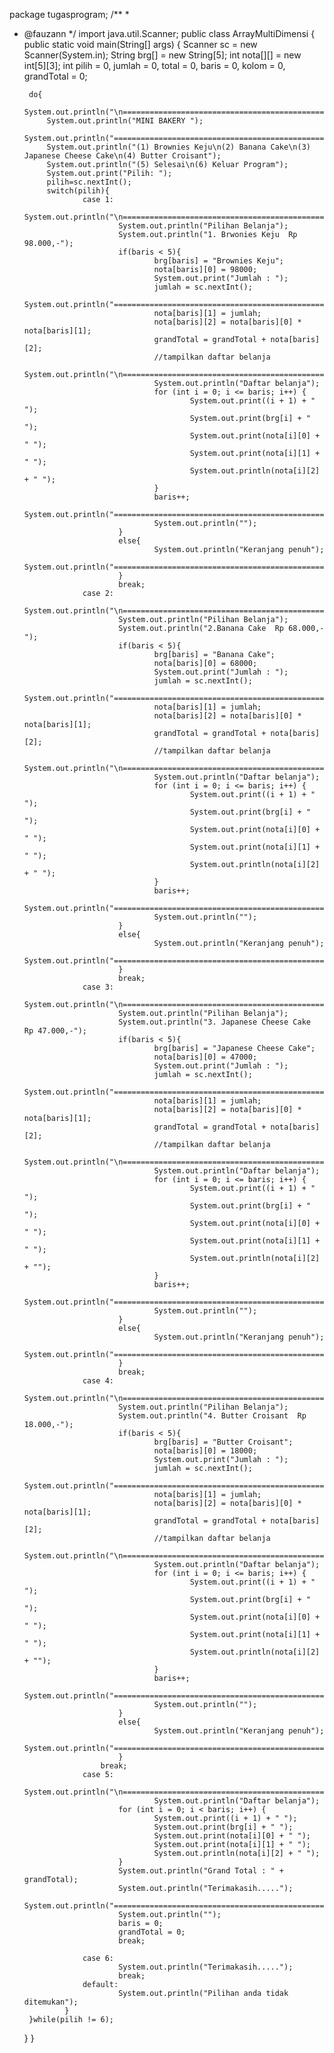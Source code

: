 package tugasprogram;
/**
 *
 * @fauzann
 */
import java.util.Scanner;
public class ArrayMultiDimensi {
    public static void main(String[] args) {
        Scanner sc = new Scanner(System.in);
        String brg[] = new String[5];
        int nota[][] = new int[5][3];
        int pilih = 0, jumlah = 0, total = 0, baris = 0, kolom = 0, grandTotal = 0;

        do{
            System.out.println("\n==========================================================");
            System.out.println("MINI BAKERY ");
            System.out.println("==========================================================");
            System.out.println("(1) Brownies Keju\n(2) Banana Cake\n(3) Japanese Cheese Cake\n(4) Butter Croisant");
            System.out.println("(5) Selesai\n(6) Keluar Program");
            System.out.print("Pilih: ");
            pilih=sc.nextInt();
            switch(pilih){
                    case 1:
                            System.out.println("\n==========================================================");
                            System.out.println("Pilihan Belanja");
                            System.out.println("1. Brwonies Keju  Rp 98.000,-");
                            if(baris < 5){
                                    brg[baris] = "Brownies Keju";
                                    nota[baris][0] = 98000;
                                    System.out.print("Jumlah : ");
                                    jumlah = sc.nextInt();
                                    System.out.println("==========================================================");
                                    nota[baris][1] = jumlah;
                                    nota[baris][2] = nota[baris][0] * nota[baris][1];
                                    grandTotal = grandTotal + nota[baris][2];
                                    //tampilkan daftar belanja
                                    System.out.println("\n==========================================================");
                                    System.out.println("Daftar belanja");
                                    for (int i = 0; i <= baris; i++) {
                                            System.out.print((i + 1) + " ");
                                            System.out.print(brg[i] + " ");
                                            System.out.print(nota[i][0] + " ");
                                            System.out.print(nota[i][1] + " ");
                                            System.out.println(nota[i][2] + " ");
                                    }
                                    baris++;
                                    System.out.println("==========================================================");
                                    System.out.println("");
                            }
                            else{
                                    System.out.println("Keranjang penuh");
                                    System.out.println("==========================================================");
                            }
                            break;
                    case 2:
                            System.out.println("\n==========================================================");
                            System.out.println("Pilihan Belanja");
                            System.out.println("2.Banana Cake  Rp 68.000,-");
                            if(baris < 5){
                                    brg[baris] = "Banana Cake";
                                    nota[baris][0] = 68000;
                                    System.out.print("Jumlah : ");
                                    jumlah = sc.nextInt();
                                    System.out.println("==========================================================");
                                    nota[baris][1] = jumlah;
                                    nota[baris][2] = nota[baris][0] * nota[baris][1];
                                    grandTotal = grandTotal + nota[baris][2];
                                    //tampilkan daftar belanja
                                    System.out.println("\n==========================================================");
                                    System.out.println("Daftar belanja");
                                    for (int i = 0; i <= baris; i++) {
                                            System.out.print((i + 1) + " ");
                                            System.out.print(brg[i] + " ");
                                            System.out.print(nota[i][0] + " ");
                                            System.out.print(nota[i][1] + " ");
                                            System.out.println(nota[i][2] + " ");
                                    }
                                    baris++;
                                    System.out.println("==========================================================");
                                    System.out.println("");
                            }
                            else{
                                    System.out.println("Keranjang penuh");
                                    System.out.println("==========================================================");
                            }
                            break;
                    case 3:
                            System.out.println("\n==========================================================");
                            System.out.println("Pilihan Belanja");
                            System.out.println("3. Japanese Cheese Cake  Rp 47.000,-");
                            if(baris < 5){
                                    brg[baris] = "Japanese Cheese Cake";
                                    nota[baris][0] = 47000;
                                    System.out.print("Jumlah : ");
                                    jumlah = sc.nextInt();
                                    System.out.println("==========================================================");
                                    nota[baris][1] = jumlah;
                                    nota[baris][2] = nota[baris][0] * nota[baris][1];
                                    grandTotal = grandTotal + nota[baris][2];
                                    //tampilkan daftar belanja
                                    System.out.println("\n==========================================================");
                                    System.out.println("Daftar belanja");
                                    for (int i = 0; i <= baris; i++) {
                                            System.out.print((i + 1) + " ");
                                            System.out.print(brg[i] + " ");
                                            System.out.print(nota[i][0] + " ");
                                            System.out.print(nota[i][1] + " ");
                                            System.out.println(nota[i][2] + "");
                                    }
                                    baris++;
                                    System.out.println("==========================================================");
                                    System.out.println("");
                            }
                            else{
                                    System.out.println("Keranjang penuh");
                                    System.out.println("==========================================================");
                            }
                            break;
                    case 4:
                            System.out.println("\n==========================================================");
                            System.out.println("Pilihan Belanja");
                            System.out.println("4. Butter Croisant  Rp 18.000,-");
                            if(baris < 5){
                                    brg[baris] = "Butter Croisant";
                                    nota[baris][0] = 18000;
                                    System.out.print("Jumlah : ");
                                    jumlah = sc.nextInt();
                                    System.out.println("==========================================================");
                                    nota[baris][1] = jumlah;
                                    nota[baris][2] = nota[baris][0] * nota[baris][1];
                                    grandTotal = grandTotal + nota[baris][2];
                                    //tampilkan daftar belanja
                                    System.out.println("\n==========================================================");
                                    System.out.println("Daftar belanja");
                                    for (int i = 0; i <= baris; i++) {
                                            System.out.print((i + 1) + " ");
                                            System.out.print(brg[i] + " ");
                                            System.out.print(nota[i][0] + " ");
                                            System.out.print(nota[i][1] + " ");
                                            System.out.println(nota[i][2] + "");
                                    }
                                    baris++;
                                    System.out.println("==========================================================");
                                    System.out.println("");
                            }
                            else{
                                    System.out.println("Keranjang penuh");
                                    System.out.println("==========================================================");
                            }
                        break;
                    case 5:
                            System.out.println("\n==========================================================");
                                    System.out.println("Daftar belanja");
                            for (int i = 0; i < baris; i++) {
                                    System.out.print((i + 1) + " ");
                                    System.out.print(brg[i] + " ");
                                    System.out.print(nota[i][0] + " ");
                                    System.out.print(nota[i][1] + " ");
                                    System.out.println(nota[i][2] + " ");
                            }
                            System.out.println("Grand Total : " + grandTotal);
                            System.out.println("Terimakasih.....");
                            System.out.println("==========================================================");
                            System.out.println("");
                            baris = 0;
                            grandTotal = 0;
                            break;

                    case 6:
                            System.out.println("Terimakasih.....");
                            break;
                    default:
                            System.out.println("Pilihan anda tidak ditemukan");
                }
        }while(pilih != 6);
    }
}
